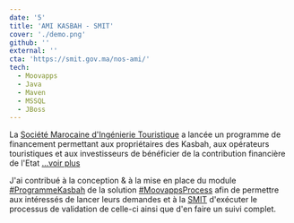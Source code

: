 ```yaml
---
date: '5'
title: 'AMI KASBAH - SMIT'
cover: './demo.png'
github: ''
external: ''
cta: 'https://smit.gov.ma/nos-ami/'
tech:
  - Moovapps
  - Java
  - Maven
  - MSSQL
  - JBoss
---
```



La [Société Marocaine d'Ingénierie Touristique](https://smit.gov.ma) a lancée un programme de financement permettant aux propriétaires des Kasbah, aux opérateurs touristiques et aux investisseurs de bénéficier de la contribution financière de l'Etat [...voir plus](https://linkedin.com/in/eithiam)

J'ai contribué à la conception & à la mise en place du  module [#ProgrammeKasbah](https://smit.gov.ma/nos-ami/) de la solution [#MoovappsProcess](https://moovapps.com) afin de permettre aux intéressés de lancer leurs demandes et à la [SMIT](https://smit.gov.ma) d'exécuter le processus de validation de celle-ci ainsi que d'en faire un suivi complet.
